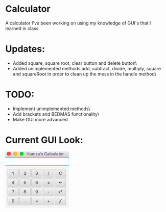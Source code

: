 # Calculator
A calculator I've been working on using my knowledge of GUI's that I learned in class.

# Updates:
- Added square, square root, clear button and delete button\
- Added unimplemented methods add, subtract, divide, multiply, square and squareRoot in order to clean up the mess in the handle method\

# TODO:
- Implement unimplemented methods\
- Add brackets and BEDMAS functionality\
- Make GUI more advanced

# Current GUI Look:
![Calculator GUI](https://github.com/humdan123/Calculator/blob/master/Screenshots/Calculator%20GUI.png)

